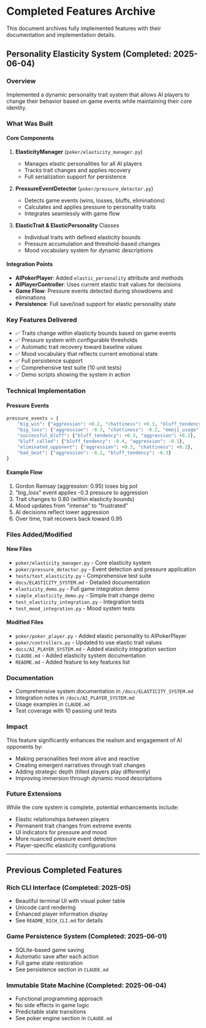 # Completed Features Archive

This document archives fully implemented features with their documentation and implementation details.

## Personality Elasticity System (Completed: 2025-06-04)

### Overview
Implemented a dynamic personality trait system that allows AI players to change their behavior based on game events while maintaining their core identity.

### What Was Built

#### Core Components
1. **ElasticityManager** (`poker/elasticity_manager.py`)
   - Manages elastic personalities for all AI players
   - Tracks trait changes and applies recovery
   - Full serialization support for persistence

2. **PressureEventDetector** (`poker/pressure_detector.py`)
   - Detects game events (wins, losses, bluffs, eliminations)
   - Calculates and applies pressure to personality traits
   - Integrates seamlessly with game flow

3. **ElasticTrait & ElasticPersonality** Classes
   - Individual traits with defined elasticity bounds
   - Pressure accumulation and threshold-based changes
   - Mood vocabulary system for dynamic descriptions

#### Integration Points
- **AIPokerPlayer**: Added `elastic_personality` attribute and methods
- **AIPlayerController**: Uses current elastic trait values for decisions
- **Game Flow**: Pressure events detected during showdowns and eliminations
- **Persistence**: Full save/load support for elastic personality state

### Key Features Delivered
- ✅ Traits change within elasticity bounds based on game events
- ✅ Pressure system with configurable thresholds
- ✅ Automatic trait recovery toward baseline values
- ✅ Mood vocabulary that reflects current emotional state
- ✅ Full persistence support
- ✅ Comprehensive test suite (10 unit tests)
- ✅ Demo scripts showing the system in action

### Technical Implementation

#### Pressure Events
```python
pressure_events = {
    "big_win": {"aggression": +0.2, "chattiness": +0.3, "bluff_tendency": +0.1},
    "big_loss": {"aggression": -0.3, "chattiness": -0.2, "emoji_usage": -0.1},
    "successful_bluff": {"bluff_tendency": +0.3, "aggression": +0.2},
    "bluff_called": {"bluff_tendency": -0.4, "aggression": -0.1},
    "eliminated_opponent": {"aggression": +0.3, "chattiness": +0.2},
    "bad_beat": {"aggression": -0.2, "bluff_tendency": -0.3}
}
```

#### Example Flow
1. Gordon Ramsay (aggression: 0.95) loses big pot
2. "big_loss" event applies -0.3 pressure to aggression
3. Trait changes to 0.80 (within elasticity bounds)
4. Mood updates from "intense" to "frustrated"
5. AI decisions reflect lower aggression
6. Over time, trait recovers back toward 0.95

### Files Added/Modified

#### New Files
- `poker/elasticity_manager.py` - Core elasticity system
- `poker/pressure_detector.py` - Event detection and pressure application
- `tests/test_elasticity.py` - Comprehensive test suite
- `docs/ELASTICITY_SYSTEM.md` - Detailed documentation
- `elasticity_demo.py` - Full game integration demo
- `simple_elasticity_demo.py` - Simple trait change demo
- `test_elasticity_integration.py` - Integration tests
- `test_mood_integration.py` - Mood system tests

#### Modified Files
- `poker/poker_player.py` - Added elastic personality to AIPokerPlayer
- `poker/controllers.py` - Updated to use elastic trait values
- `docs/AI_PLAYER_SYSTEM.md` - Added elasticity integration section
- `CLAUDE.md` - Added elasticity system documentation
- `README.md` - Added feature to key features list

### Documentation
- Comprehensive system documentation in `/docs/ELASTICITY_SYSTEM.md`
- Integration notes in `/docs/AI_PLAYER_SYSTEM.md`
- Usage examples in `CLAUDE.md`
- Test coverage with 10 passing unit tests

### Impact
This feature significantly enhances the realism and engagement of AI opponents by:
- Making personalities feel more alive and reactive
- Creating emergent narratives through trait changes
- Adding strategic depth (tilted players play differently)
- Improving immersion through dynamic mood descriptions

### Future Extensions
While the core system is complete, potential enhancements include:
- Elastic relationships between players
- Permanent trait changes from extreme events
- UI indicators for pressure and mood
- More nuanced pressure event detection
- Player-specific elasticity configurations

---

## Previous Completed Features

### Rich CLI Interface (Completed: 2025-05)
- Beautiful terminal UI with visual poker table
- Unicode card rendering
- Enhanced player information display
- See `README_RICH_CLI.md` for details

### Game Persistence System (Completed: 2025-06-01)
- SQLite-based game saving
- Automatic save after each action
- Full game state restoration
- See persistence section in `CLAUDE.md`

### Immutable State Machine (Completed: 2025-06-04)
- Functional programming approach
- No side effects in game logic
- Predictable state transitions
- See poker engine section in `CLAUDE.md`